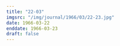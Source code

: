 ```yaml
---
title: "22-03"
imgsrc: "/img/journal/1966/03/22-23.jpg"
date: 1966-03-22
enddate: 1966-03-23
draft: false
---
```


<!-- fix pre-formatted input -->
